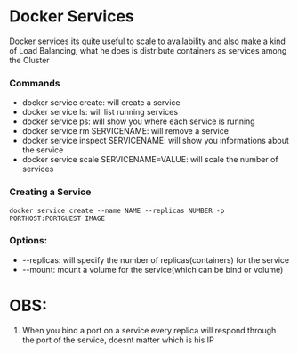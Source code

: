 # Docker Services
Docker services its quite useful to scale to availability and also make a kind of Load Balancing, what he does is distribute containers as services among the Cluster

### Commands
- docker service create: will create a service
- docker service ls: will list running services
- docker service ps: will show you where each service is running
- docker service rm SERVICENAME: will remove a service
- docker service inspect SERVICENAME: will show you informations about the service
- docker service scale SERVICENAME=VALUE: will scale the number of services

### Creating a Service
```docker
docker service create --name NAME --replicas NUMBER -p PORTHOST:PORTGUEST IMAGE
```

### Options:
- --replicas: will specify the number of replicas(containers) for the service
- --mount: mount a volume for the service(which can be bind or volume)

# OBS:
1. When you bind a port on a service every replica will respond through the port of the service, doesnt matter which is his IP
